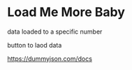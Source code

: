 # Load Me More Baby

data loaded to a specific number

button to laod data

https://dummyjson.com/docs